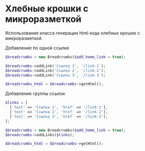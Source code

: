 # Хлебные крошки с микроразметкой
Использование класса генерации html кода хлебных крошек с микроразметкой

Добавление по одной ссылке
```php
$breadcrumbs = new Breadcrumbs($add_home_link = true);

$breadcrumbs->addLink('Ссылка 1', '/link-1');
$breadcrumbs->addLink('Ссылка 2', '/link-2');
$breadcrumbs->addLink('Ссылка 3', '/link-3');

$breadcrumbs_html = $breadcrumbs->getHtml();
```

Добавление группы ссылок
```php
$links = [
  ['text' => 'Ссылка 1', 'href' => '/link-1'],
  ['text' => 'Ссылка 2', 'href' => '/link-2'],
  ['text' => 'Ссылка 3', 'href' => '/link-3'],
];

$breadcrumbs = new Breadcrumbs($add_home_link = true);
$breadcrumbs->addLinks($links);

$breadcrumbs_html = $breadcrumbs->getHtml();
```
